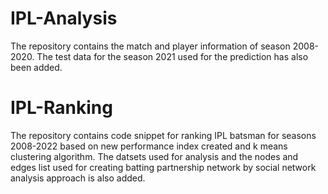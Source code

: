 # IPL-Analysis
The repository contains the match and player information of season 2008-2020.
The test data for the season 2021 used for the prediction has also been added. 

# IPL-Ranking
The repository contains code snippet for ranking IPL batsman for seasons 2008-2022 based on new performance index created and k means clustering algorithm.
The datsets used for analysis and the nodes and edges list used for creating batting partnership network by social network analysis approach is also added.
